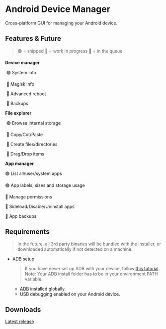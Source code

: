 # Android Device Manager

Cross-platform GUI for managing your Android device.

## Features & Future 

> 🟢    =	shipped 
> 🧰    =	work in progress 
>  📍     =	in the queue 

**Device manager** 

​	🟢 System info

​	 📍  Magisk info 

​	 📍  Advanced reboot 

​	 📍  Backups 

**File explorer**

​	🟢 Browse internal storage 

​	🧰 Copy/Cut/Paste 

​	🧰 Create files/directories 

​	 📍  Drag/Drop items 

**App manager** 

🟢 List all/user/system apps 

🟢 App labels, sizes and storage usage 

 📍  Manage permissions 

 📍  Sideload/Disable/Uninstall apps 

 📍  App backups 



## Requirements

> In the future, all 3rd party binaries will be bundled with the installer, or downloaded automatically if not detected on a machine.

* ADB setup

  > If you have never set up ADB with your device, follow [this tutorial](https://www.xda-developers.com/install-adb-windows-macos-linux/).
  > Note: Your ADB install folder has to be in your environment PATH variable.

  * [ADB](https://developer.android.com/studio/releases/platform-tools) installed globally.
  * USB debugging enabled on your Android device. 

## Downloads

[Latest release](https://github.com/Frioo/android-device-manager/releases/latest)